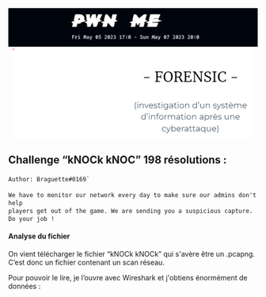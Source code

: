 <center>
  <img src="./scr/images/titre.png" />
  <br />
  <img src="./scr/images/forensic/forensic.png" />
</center>

## Challenge “kNOCk kNOC” 198 résolutions :

```
Author: Braguette#0169`

We have to monitor our network every day to make sure our admins don't help
players get out of the game. We are sending you a suspicious capture. Do your job !
```

#### Analyse du fichier

On vient télécharger le fichier “kNOCk kNOCk” qui s'avère être un .pcapng. C’est donc un fichier contenant un scan réseau.

Pour pouvoir le lire, je l’ouvre avec Wireshark et j'obtiens énormément de données :